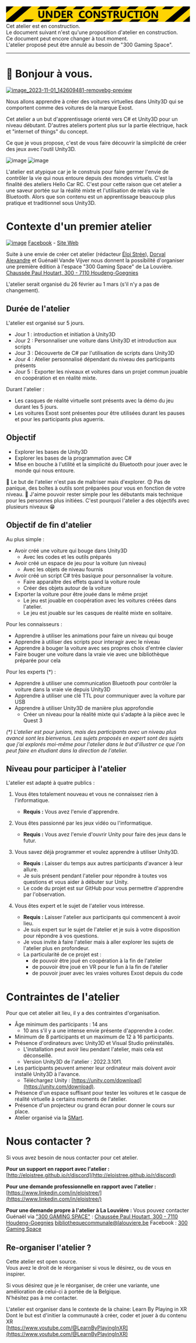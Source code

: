 ![WIP](https://github.com/EloiStree/EloiStree/blob/master/Images/WIP.png)  
Cet atelier est en construction.  
Le document suivant n'est qu'une proposition d'atelier en construction.  
Ce document peut encore changer à tout moment.  
L'atelier proposé peut être annulé au besoin de "300 Gaming Space".  

--------------------

# 🙌 Bonjour à vous.

[![image_2023-11-01_142609481-removebg-preview](https://github.com/EloiStree/HelloCarRC/assets/20149493/bc2c47b3-9094-4de9-9ede-b6926800119e)](https://amzn.to/46TTSzI)

Nous allons apprendre à créer des voitures virtuelles dans Unity3D qui se comportent comme des voitures de la marque Exost.

Cet atelier a un but d'apprentissage orienté vers C# et Unity3D pour un niveau débutant.
D'autres ateliers portent plus sur la partie électrique, hack et "internet of things" du concept.

Ce que je vous propose, c'est de vous faire découvrir la simplicité de créer des jeux avec l'outil Unity3D.

![image](https://github.com/EloiStree/HelloCarRC/assets/20149493/56b215f4-7948-423e-b006-cae726d0e402)
![image](https://github.com/EloiStree/HelloCarRC/assets/20149493/680436f3-1fbe-4023-9286-585a05a9cabd)

L'atelier est atypique car je le construis pour faire germer l'envie de contrôler la vie qui nous entoure depuis des mondes virtuels.
C'est la finalité des ateliers Hello Car RC.
C'est pour cette raison que cet atelier a une saveur portée sur la réalité mixte et l'utilisation de relais via le Bluetooth.
Alors que son contenu est un apprentissage beaucoup plus pratique et traditionnel sous Unity3D.

# Contexte d'un premier atelier

[![image](https://github.com/EloiStree/HelloCarRC/assets/20149493/0428d78c-7bd3-43a3-9c38-2c470dd05083)](https://www.facebook.com/300gamingspace)
[Facebook](https://www.facebook.com/300gamingspace) - [Site Web](https://www.lalouviere.be/loisirs/culture/bibliotheques/actualites/300-gaming-space-un-pole-jeux-video-a-houdeng)

Suite à une envie de créer cet atelier (rédacteur [Éloi Strée](https://www.linkedin.com/in/eloistree/)), [Dorval Alexandre](https://www.linkedin.com/in/alexandre-dorval/) et Guénaël Vande Vijver nous donnent la possibilité d'organiser une première édition à l'espace "300 Gaming Space" de La Louvière.
[Chaussée Paul Houtart, 300 - 7110 Houdeng-Goegnies](https://maps.app.goo.gl/hfouJ5wBncgeBWDE7)

L'atelier serait organisé du 26 février au 1 mars (s'il n'y a pas de changement).

## Durée de l'atelier

L'atelier est organisé sur 5 jours.
- Jour 1 : introduction et initiation à Unity3D
- Jour 2 : Personnaliser une voiture dans Unity3D et introduction aux scripts
- Jour 3 : Découverte de C# par l'utilisation de scripts dans Unity3D
- Jour 4 : Atelier personnalisé dépendant du niveau des participants présents
- Jour 5 : Exporter les niveaux et voitures dans un projet commun jouable en coopération et en réalité mixte.

Durant l'atelier :
- Les casques de réalité virtuelle sont présents avec la démo du jeu durant les 5 jours.
- Les voitures Exost sont présentes pour être utilisées durant les pauses et pour les participants plus aguerris.

## Objectif
- Explorer les bases de Unity3D
- Explorer les bases de la programmation avec C#
- Mise en bouche à l'utilité et la simplicité du Bluetooth pour jouer avec le monde qui nous entoure.

🎯 Le but de l'atelier n'est pas de maîtriser mais d'explorer.
😊 Pas de panique, des boîtes à outils sont préparées pour vous en fonction de votre niveau.
🚨 J'aime pouvoir rester simple pour les débutants mais technique pour les personnes plus initiées.
C'est pourquoi l'atelier a des objectifs avec plusieurs niveaux 😁

## Objectif de fin d'atelier

Au plus simple :
- Avoir créé une voiture qui bouge dans Unity3D
  - Avec les codes et les outils préparés
- Avoir créé un espace de jeu pour la voiture (un niveau)
  - Avec les objets de niveau fournis
- Avoir créé un script C# très basique pour personnaliser la voiture.
  - Faire apparaître des effets quand la voiture roule
  - Créer des objets autour de la voiture
- Exporter la voiture pour être jouée dans le même projet
  - Le jeu est jouable en coopération avec les voitures créées dans l'atelier.
  - Le jeu est jouable sur les casques de réalité mixte en solitaire.

Pour les connaisseurs :
- Apprendre à utiliser les animations pour faire un niveau qui bouge
- Apprendre à utiliser des scripts pour interagir avec le niveau
- Apprendre à bouger la voiture avec ses propres choix d'entrée clavier
- Faire bouger une voiture dans la vraie vie avec une bibliothèque préparée pour cela

Pour les experts (*) :
- Apprendre à utiliser une communication Bluetooth pour contrôler la voiture dans la vraie vie depuis Unity3D
- Apprendre à utiliser une clé TTL pour communiquer avec la voiture par USB
- Apprendre à utiliser Unity3D de manière plus approfondie
   - Créer un niveau pour la réalité mixte qui s'adapte à la pièce avec le Quest 3

_(*) L'atelier est pour juniors, mais des participants avec un niveau plus avancé sont les bienvenus. Les sujets proposés en expert sont des sujets que j'ai explorés moi-même pour l'atelier dans le but d'illustrer ce que l'on peut faire en étudiant dans la direction de l'atelier._

## Niveau pour participer à l'atelier
L'atelier est adapté à quatre publics :

1. Vous êtes totalement nouveau et vous ne connaissez rien à l'informatique.
   - **Requis :** Vous avez l'envie d'apprendre.

2. Vous êtes passionné par les jeux vidéo ou l'informatique.
   - **Requis :** Vous avez l'envie d'ouvrir Unity pour faire des jeux dans le futur.

3. Vous savez déjà programmer et voulez apprendre à utiliser Unity3D.
   - **Requis :** Laisser du temps aux autres participants d'avancer à leur allure.
   - Je suis présent pendant l'atelier pour répondre à toutes vos questions et vous aider à débuter sur Unity.
   - Le code du projet est sur GitHub pour vous permettre d'apprendre par l'observation.

4. Vous êtes expert et le sujet de l'atelier vous intéresse.
   - **Requis :** Laisser l'atelier aux participants qui commencent à avoir lieu.
   - Je suis expert sur le sujet de l'atelier et je suis à votre disposition pour répondre à vos questions.
   - Je vous invite à faire l'atelier mais à aller explorer les sujets de l'atelier plus en profondeur.
   - La particularité de ce projet est :
      - de pouvoir être joué en coopération à la fin de l'atelier
      - de pouvoir être joué en VR pour le fun à la fin de l'atelier
      - de pouvoir jouer avec les vraies voitures Exost depuis du code

# Contraintes de l'atelier

Pour que cet atelier ait lieu, il y a des contraintes d'organisation.

- Âge minimum des participants : 14 ans
   - 10 ans s'il y a une intense envie présente d'apprendre à coder.
- Minimum de 8 participants et un maximum de 12 à 16 participants.
- Présence d'ordinateurs avec Unity3D et Visual Studio préinstallés.
   - L'installation peut avoir lieu pendant l'atelier, mais cela est déconseillé.
   - Version Unity3D de l'atelier : 2022.3.10f1.
- Les participants peuvent amener leur ordinateur mais doivent avoir installé Unity3D à l'avance.
   - Téléchargez Unity : [https://unity.com/download](https://unity.com/download).
- Présence d'un espace suffisant pour tester les voitures et le casque de réalité virtuelle à certains moments de l'atelier.
- Présence d'un projecteur ou grand écran pour donner le cours sur place.
- Atelier organisé via la [SMart](https://smartbe.be/fr).

# Nous contacter ?

Si vous avez besoin de nous contacter pour cet atelier.

**Pour un support en rapport avec l'atelier :**
[http://eloistree.github.io/r/discord](http://eloistree.github.io/r/discord)

**Pour une demande professionnelle en rapport avec l'atelier :**
[https://www.linkedin.com/in/eloistree/](https://www.linkedin.com/in/eloistree/)

**Pour une demande propre à l'atelier à La Louvière :**
Vous pouvez contacter Guénaël via ["300 GAMING SPACE"](https://www.lalouviere.be/loisirs/culture/bibliotheques/actualites/300-gaming-space-un-pole-jeux-video-a-houdeng) :
[Chaussée Paul Houtart, 300 - 7110 Houdeng-Goegnies](https://maps.app.goo.gl/hfouJ5wBncgeBWDE7)
bibliothequecommunale@lalouviere.be
Facebook : [300 Gaming Space](https://www.facebook.com/300gamingspace)

## Re-organiser l'atelier ?

Cette atelier est open source.    
Vous avez le droit de le réorganiser si vous le désirez, ou de vous en inspirer.    

Si vous désirez que je le réorganiser, de créer une variante, une amélioration de celui-ci à portée de la Belgique.    
N'hésitez pas à me contacter.     

L'atelier est organiser dans le contexte de la chaine: Learn By Playing in XR    
Dont le but est d'initier la communauté à créer, coder et jouer à du contenu XR  
[https://www.youtube.com/@LearnByPlayingInXR](https://www.youtube.com/@LearnByPlayingInXR)
